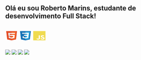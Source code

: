 ## Olá eu sou Roberto Marins, estudante de desenvolvimento Full Stack!

<div style="display: inline_block"><br>


 <img align="center" alt="HTML5" height="30" width="40" src="https://raw.githubusercontent.com/devicons/devicon/master/icons/html5/html5-original.svg">

  <img align="center" alt="CSS3" height="30" width="40" src="https://raw.githubusercontent.com/devicons/devicon/master/icons/css3/css3-original.svg">

  <img align="center" alt="JS" height="30" width="40" src="https://raw.githubusercontent.com/devicons/devicon/master/icons/javascript/javascript-plain.svg">

 
 

</div>

##

<div> 
  
  <a href="https://instagram.com/betorfm" rel="external" target="_blank"><img src="https://img.shields.io/badge/-Instagram-%23E4405F?style=for-the-badge&logo=instagram&logoColor=white" target="_blank"></a>
<a href="#" target="_blank"><img src="https://img.shields.io/badge/Discord-7289DA?style=for-the-badge&logo=discord&logoColor=white"></a> 
  <a href = "mailto:betorfm88@gmail.com" target="_blank"><img src="https://img.shields.io/badge/-Gmail-%23333?style=for-the-badge&logo=gmail&logoColor=white" target="_blank"></a>
 <a href="https://www.linkedin.com/in/betorfm/?originalSubdomain=br" target="_blank"><img src="https://img.shields.io/badge/-LinkedIn-%230077B5?style=for-the-badge&logo=linkedin&logoColor=white"></a>
  
</div>
<!--

 <img align="center" alt="Rafa-Ts" height="30" width="40" src="https://raw.githubusercontent.com/devicons/devicon/master/icons/typescript/typescript-plain.svg">

  <img align="center" alt="Rafa-React" height="30" width="40" src="https://raw.githubusercontent.com/devicons/devicon/master/icons/react/react-original.svg">
<img align="center" alt="Rafa-Python" height="30" width="40" src="https://raw.githubusercontent.com/devicons/devicon/master/icons/python/python-original.svg">
  <img align="center" alt="Rafa-Csharp" height="30" width="40" src="https://raw.githubusercontent.com/devicons/devicon/master/icons/csharp/csharp-original.svg">
- 🔭 I’m currently working on ...
- 🌱 I’m currently learning ...
- 👯 I’m looking to collaborate on ...
- 🤔 I’m looking for help with ...
- 💬 Ask me about ...
- 📫 How to reach me: ...
- 😄 Pronouns: ...
- ⚡ Fun fact: ...
	<a href="https://www.twitch.tv/rafaballerinii" target="_blank"><img src="https://img.shields.io/badge/Twitch-9146FF?style=for-the-badge&logo=twitch&logoColor=white" target="_blank"></a>
<a href="https://www.youtube.com/channel/UC_-uuuZbY0AAt9CViNzvc-Q" target="_blank"><img src="https://img.shields.io/badge/YouTube-FF0000?style=for-the-badge&logo=youtube&logoColor=white" target="_blank"></a>
-->

